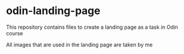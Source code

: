 # odin-landing-page
This repository contains files to create a landing page as a task in Odin course

All images that are used in the landing page are taken by me
